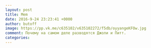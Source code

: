 ```yaml
--- 
layout: post 
title: Mem 
date: 2016-9-24 23:23:41 +0000 
author: butoff 
image: https://pp.vk.me/c635102/v635102272/f5db/oyyangeKFOw.jpg
comment: Почему на самом деле разводятся Джоли и Питт.
categories: 
---
```

